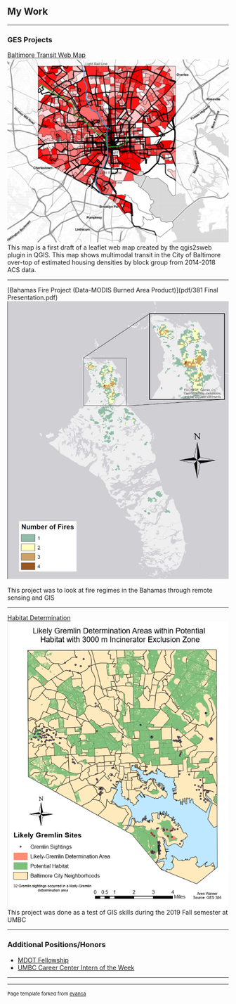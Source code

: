 ## My Work

---

### GES Projects

[Baltimore Transit Web Map](projects/qgis2web_2020_02_18-00_42_33_843216/index.html)
<img src="/images/sc_map.PNG"/>
This map is a first draft of a leaflet web map created by the qgis2sweb plugin in QGIS. This map shows multimodal transit in the City of Baltimore over-top of estimated housing densities by block group from 2014-2018 ACS data.

---

[Bahamas Fire Project (Data-MODIS Burned Area Product)](pdf/381 Final Presentation.pdf)
<img src="/projects/Map_1.JPG"/>

This project was to look at fire regimes in the Bahamas through remote sensing and GIS

---
[Habitat Determination](/Habitat_Determination.md)
<img src="/projects/Habitat.PNG"/>
This project was done as a test of GIS skills during the 2019 Fall semester at UMBC

---


### Additional Positions/Honors

- [MDOT Fellowship](https://publicservicescholars.umbc.edu/mdot-fellows-2019/)
- [UMBC Career Center Intern of the Week](https://careers.umbc.edu/news/?id=90220)

---

---
<p style="font-size:11px">Page template forked from <a href="https://github.com/evanca/quick-portfolio">evanca</a></p>
<!-- Remove above link if you don't want to attibute -->
